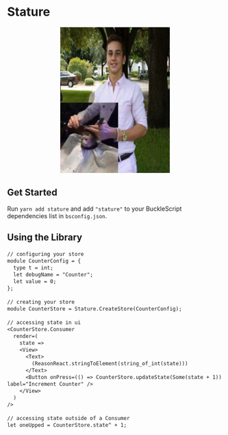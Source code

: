 # Stature

<p align="center">
  <img src="./stat.jpg" width="256" />
</p>

## Get Started

Run `yarn add stature` and add `"stature"` to your BuckleScript dependencies list in `bsconfig.json`.

## Using the Library

```reason
// configuring your store
module CounterConfig = {
  type t = int;
  let debugName = "Counter";
  let value = 0;
};

// creating your store
module CounterStore = Stature.CreateStore(CounterConfig);

// accessing state in ui
<CounterStore.Consumer
  render=(
    state =>
    <View>
      <Text>
        (ReasonReact.stringToElement(string_of_int(state)))
      </Text>
      <Button onPress=(() => CounterStore.updateState(Some(state + 1)) label="Increment Counter" />
    </View>
  )
/>

// accessing state outside of a Consumer
let oneUpped = CounterStore.state^ + 1;
```
